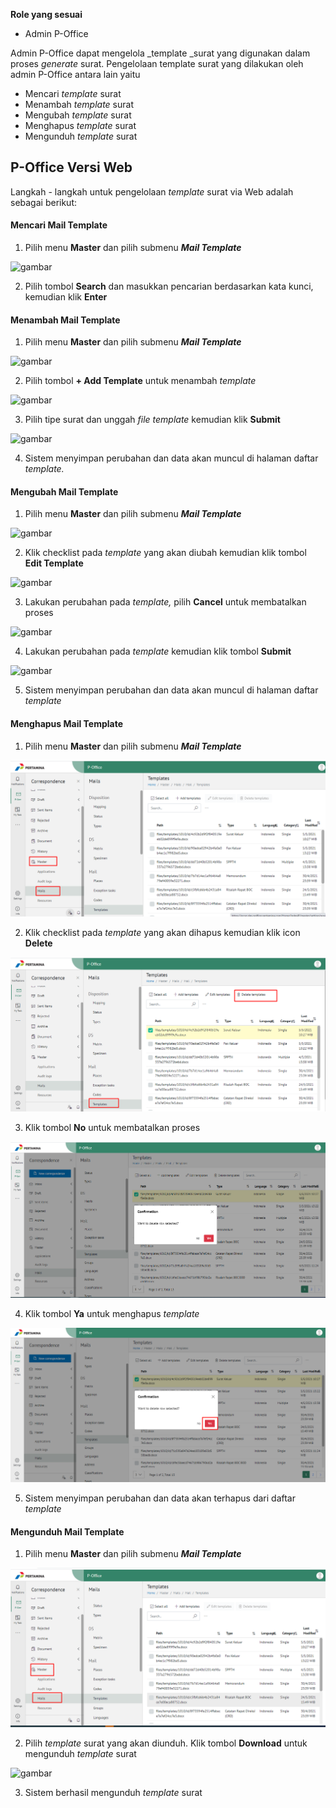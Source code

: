**Role yang sesuai**

 - Admin P-Office

Admin P-Office dapat mengelola _template _surat yang digunakan dalam proses _generate_ surat. Pengelolaan template surat yang dilakukan oleh admin P-Office antara lain yaitu

- Mencari _template_ surat
- Menambah _template_ surat
- Mengubah _template_ surat
- Menghapus _template_ surat
- Mengunduh _template_ surat

## **P-Office Versi Web**

Langkah - langkah untuk pengelolaan _template_ surat via Web adalah sebagai berikut:

#### **Mencari Mail Template**

1.    Pilih menu **Master** dan pilih submenu **_Mail Template_**

![gambar](DataMaster/SC_DataMaster/DM83.png)

2.    Pilih tombol **Search** dan masukkan pencarian berdasarkan kata kunci, kemudian klik **Enter**


#### **Menambah Mail Template**

1.    Pilih menu **Master** dan pilih submenu **_Mail Template_**

![gambar](DataMaster/SC_DataMaster/DM84.png)

2.    Pilih tombol **+ Add Template** untuk menambah _template_

![gambar](DataMaster/SC_DataMaster/DM85.png)

3.    Pilih tipe surat dan unggah _file template_ kemudian klik **Submit**

![gambar](DataMaster/SC_DataMaster/DM86.png)

4.    Sistem menyimpan perubahan dan data akan muncul di halaman daftar _template._


#### **Mengubah Mail Template**

1.    Pilih menu **Master** dan pilih submenu **_Mail Template_**

![gambar](DataMaster/SC_DataMaster/DM87.png)

2.    Klik checklist pada _template_ yang akan diubah kemudian klik tombol **Edit Template**

![gambar](DataMaster/SC_DataMaster/DM88.png)

3.    Lakukan perubahan pada _template,_ pilih **Cancel** untuk membatalkan proses

![gambar](DataMaster/SC_DataMaster/DM89.png)

4.    Lakukan perubahan pada _template_ kemudian klik tombol **Submit**

![gambar](DataMaster/SC_DataMaster/DM90.png)

5.    Sistem menyimpan perubahan dan data akan muncul di halaman daftar _template_


#### **Menghapus Mail Template**

1.    Pilih menu **Master** dan pilih submenu **_Mail Template_**

![gambar](DataMaster/SC_DataMaster/02DM91.png)

2.    Klik checklist pada _template_ yang akan dihapus kemudian klik icon **Delete**

![gambar](DataMaster/SC_DataMaster/02DM92.png)

3.    Klik tombol **No** untuk membatalkan proses

![gambar](DataMaster/SC_DataMaster/02DM93.png)

4.    Klik tombol **Ya** untuk menghapus _template_

![gambar](DataMaster/SC_DataMaster/02DM94.png)

5.    Sistem menyimpan perubahan dan data akan terhapus dari daftar _template_


#### **Mengunduh Mail Template**

1.    Pilih menu **Master** dan pilih submenu **_Mail Template_**

![gambar](DataMaster/SC_DataMaster/02DM95.png)

2.    Pilih _template_ surat yang akan diunduh. Klik tombol **Download** untuk mengunduh _template_ surat

![gambar](DataMaster/SC_DataMaster/DM96.png)

3.    Sistem berhasil mengunduh _template_ surat
